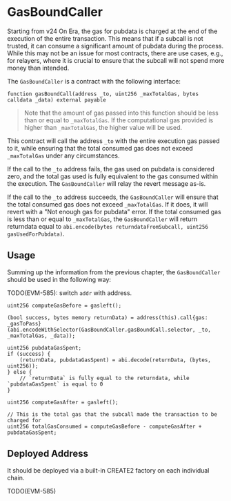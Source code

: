 # GasBoundCaller

Starting from v24 On Era, the gas for pubdata is charged at the end of the execution of the entire transaction. This means that if a subcall is not trusted, it can consume a significant amount of pubdata during the process. While this may not be an issue for most contracts, there are use cases, e.g., for relayers, where it is crucial to ensure that the subcall will not spend more money than intended.

The `GasBoundCaller` is a contract with the following interface:

```solidity
function gasBoundCall(address _to, uint256 _maxTotalGas, bytes calldata _data) external payable
```

> Note that the amount of gas passed into this function should be less than or equal to `_maxTotalGas`. If the computational gas provided is higher than `_maxTotalGas`, the higher value will be used.

This contract will call the address `_to` with the entire execution gas passed to it, while ensuring that the total consumed gas does not exceed `_maxTotalGas` under any circumstances.

If the call to the `_to` address fails, the gas used on pubdata is considered zero, and the total gas used is fully equivalent to the gas consumed within the execution. The `GasBoundCaller` will relay the revert message as-is.

If the call to the `_to` address succeeds, the `GasBoundCaller` will ensure that the total consumed gas does not exceed `_maxTotalGas`. If it does, it will revert with a "Not enough gas for pubdata" error. If the total consumed gas is less than or equal to `_maxTotalGas`, the `GasBoundCaller` will return returndata equal to `abi.encode(bytes returndataFromSubcall, uint256 gasUsedForPubdata)`.

## Usage

Summing up the information from the previous chapter, the `GasBoundCaller` should be used in the following way:

TODO(EVM-585): switch `addr` with address.

```solidity
uint256 computeGasBefore = gasleft();

(bool success, bytes memory returnData) = address(this).call{gas: _gasToPass}(abi.encodeWithSelector(GasBoundCaller.gasBoundCall.selector, _to, _maxTotalGas, _data));

uint256 pubdataGasSpent;
if (success) {
    (returnData, pubdataGasSpent) = abi.decode(returnData, (bytes, uint256));
} else {
    // `returnData` is fully equal to the returndata, while `pubdataGasSpent` is equal to 0
}

uint256 computeGasAfter = gasleft();

// This is the total gas that the subcall made the transaction to be charged for
uint256 totalGasConsumed = computeGasBefore - computeGasAfter + pubdataGasSpent;
```

## Deployed Address

It should be deployed via a built-in CREATE2 factory on each individual chain.

TODO(EVM-585)
